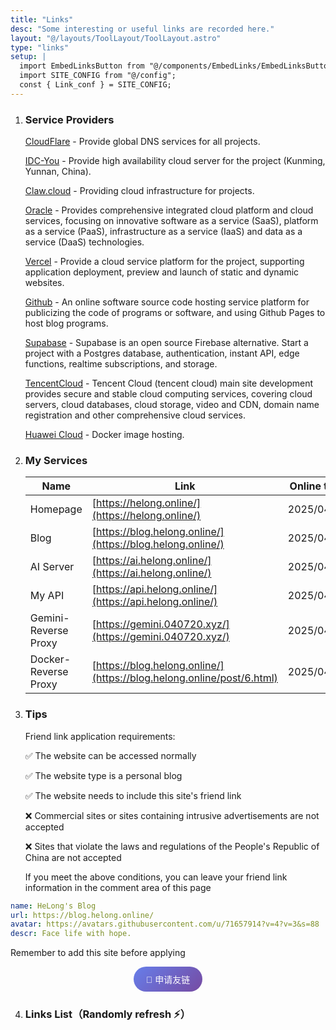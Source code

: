 ```yaml
---
title: "Links"
desc: "Some interesting or useful links are recorded here."
layout: "@/layouts/ToolLayout/ToolLayout.astro"
type: "links"
setup: |
  import EmbedLinksButton from "@/components/EmbedLinks/EmbedLinksButton.astro";
  import SITE_CONFIG from "@/config";
  const { Link_conf } = SITE_CONFIG;
---
```


<script src='/assets/js/fas.js' crossorigin='anonymous'></script>

<link rel="stylesheet" type="text/css" href="https:////at.alicdn.com/t/c/font_4902778_qnbxgtmm4i9.css">

1. ### Service Providers

    <i class="fa-brands fa-cloudflare"></i> [CloudFlare](https://www.cloudflare.com/zh-cn/) - Provide global DNS services for all projects.
    
    <i class="fa-solid fa-cloud"></i> [IDC-You](https://idcyou.cn/) - Provide high availability cloud server for the project (Kunming, Yunnan, China).
    
    <i class="iconfont icon-paw-claws"></i> [Claw.cloud](https://claw.cloud/) - Providing cloud infrastructure for projects.
    
    <i class="fa-solid fa-server"></i> [Oracle](https://www.oracle.com/) - Provides comprehensive integrated cloud platform and cloud services, focusing on innovative software as a service (SaaS), platform as a service (PaaS), infrastructure as a service (IaaS) and data as a service (DaaS) technologies.
    
    <i class="fa-solid fa-square-caret-up"></i> [Vercel](https://vercel.com/) - Provide a cloud service platform for the project, supporting application deployment, preview and launch of static and dynamic websites.
    
    <i class="fa-brands fa-github"></i> [Github](https://github.com/) - An online software source code hosting service platform for publicizing the code of programs or software, and using Github Pages to host blog programs.

    <i class="fa-solid fa-database"></i> [Supabase](https://supabase.com/) - Supabase is an open source Firebase alternative. Start a project with a Postgres database, authentication, instant API, edge functions, realtime subscriptions, and storage.

    <i class="iconfont icon-tengxunyun"></i> [TencentCloud](https://cloud.tencent.com/) - Tencent Cloud (tencent cloud) main site development provides secure and stable cloud computing services, covering cloud servers, cloud databases, cloud storage, video and CDN, domain name registration and other comprehensive cloud services.

    <i class="iconfont icon-huawei"></i> [Huawei Cloud](https://huaweicloud.com/) - Docker image hosting.

    

    

2. ### My Services

    |  Name  | Link  | Online time |
    |  ----  |  ----  | ---- |
    |  Homepage  | [https://helong.online/](https://helong.online/) | 2025/04/25 |
    |  Blog  | [https://blog.helong.online/](https://blog.helong.online/) | 2025/04/25 |
    |  AI Server  | [https://ai.helong.online/](https://ai.helong.online/) | 2025/04/25 |
    |  My API  | [https://api.helong.online/](https://api.helong.online/) | 2025/04/20 |
    |  Gemini-Reverse Proxy  | [https://gemini.040720.xyz/](https://gemini.040720.xyz/) | 2025/04/19 |
    |  Docker-Reverse Proxy  | [https://blog.helong.online/](https://blog.helong.online/post/6.html) | 2025/04/20 |


3. ### Tips

    Friend link application requirements:

    ✅ The website can be accessed normally

    ✅ The website type is a personal blog

    ✅ The website needs to include this site's friend link

    ❌ Commercial sites or sites containing intrusive advertisements are not accepted

    ❌ Sites that violate the laws and regulations of the People's Republic of China are not accepted

    If you meet the above conditions, you can leave your friend link information in the comment area of ​​this page

```yaml
name: HeLong's Blog
url: https://blog.helong.online/
avatar: https://avatars.githubusercontent.com/u/71657914?v=4?v=3&s=88
descr: Face life with hope.
```
Remember to add this site before applying

<div style="text-align: center; margin: 10px 0;">
  <button id="backup-links-btn" style="background: linear-gradient(135deg, #667eea 0%, #764ba2 100%); color: white; border: none; padding: 10px 20px; border-radius: 25px; cursor: pointer; font-size: 14px;" data-links-url="https://blog-api.040720.xyz/embed">
    🔗 申请友链
  </button>
</div>

<script>
document.addEventListener('DOMContentLoaded', function() {
  const backupBtn = document.getElementById('backup-links-btn');
  if (backupBtn) {
    backupBtn.addEventListener('click', function() {
      const url = this.getAttribute('data-links-url');
      window.open(url, '_blank', 'width=800,height=600,scrollbars=yes,resizable=yes');
    });
  }
});
</script>


4. ### Links List（Randomly refresh ⚡️）